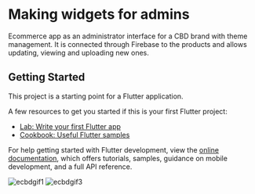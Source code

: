 # Making widgets for admins

Ecommerce app as an administrator interface for a CBD brand with theme management. It is connected through Firebase to the products and allows updating, viewing and uploading new ones.

## Getting Started

This project is a starting point for a Flutter application.

A few resources to get you started if this is your first Flutter project:

- [Lab: Write your first Flutter app](https://docs.flutter.dev/get-started/codelab)
- [Cookbook: Useful Flutter samples](https://docs.flutter.dev/cookbook)

For help getting started with Flutter development, view the
[online documentation](https://docs.flutter.dev/), which offers tutorials,
samples, guidance on mobile development, and a full API reference.


![ecbdgif1](https://user-images.githubusercontent.com/91137238/197867073-feb730c8-1a1e-4002-aaea-fdd4be4cacda.gif)                               ![ecbdgif3](https://user-images.githubusercontent.com/91137238/197873346-07c1b88c-2b03-4d36-84a5-87a6122dfde3.gif)




